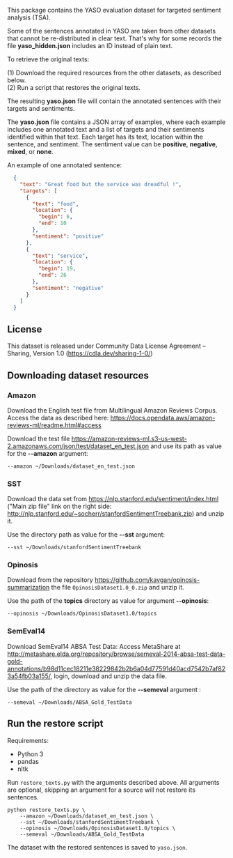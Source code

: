 This package contains the YASO evaluation dataset for targeted sentiment analysis (TSA).

Some of the sentences annotated in YASO are taken from other datasets that cannot be re-distributed in clear text. 
That's why for some records the  file **yaso_hidden.json** includes an ID instead of plain text. 

To retrieve the original texts:
 
 (1) Download the required resources from the other datasets, as described below.  
 (2) Run a script that restores the original texts.

The resulting **yaso.json** file will contain the annotated sentences with their targets and sentiments.

The **yaso.json** file contains a JSON array of examples, where each example includes one annotated text and a list of targets and their sentiments identified within that text. 
Each target has its text, location within the sentence, and sentiment. 
The sentiment value can be **positive**, **negative**, **mixed**, or **none**.

An example of one annotated sentence:
```json
  {
    "text": "Great food but the service was dreadful !",
    "targets": [
      {
        "text": "food",
        "location": {
          "begin": 6,
          "end": 10
        },
        "sentiment": "positive"
      },
      {
        "text": "service",
        "location": {
          "begin": 19,
          "end": 26
        },
        "sentiment": "negative"
      }
    ]
  }
```

License
---
This dataset is released under Community Data License Agreement – Sharing, Version 1.0 (https://cdla.dev/sharing-1-0/)

Downloading dataset resources
---

### Amazon
Download the English test file from Multilingual Amazon Reviews Corpus.
Access the data as described here: https://docs.opendata.aws/amazon-reviews-ml/readme.html#access 

Download the test file https://amazon-reviews-ml.s3-us-west-2.amazonaws.com/json/test/dataset_en_test.json
and use its path as value for the **--amazon** argument:
```commandline
--amazon ~/Downloads/dataset_en_test.json
```

### SST
Download the data set from  https://nlp.stanford.edu/sentiment/index.html 
("Main zip file" link on the right side: http://nlp.stanford.edu/~socherr/stanfordSentimentTreebank.zip) and unzip it.

Use the directory path as value for the **--sst** argument:
```commandline
--sst ~/Downloads/stanfordSentimentTreebank
```

### Opinosis
Download from the repository https://github.com/kavgan/opinosis-summarization the file `OpinosisDataset1.0_0.zip` and unzip it.

Use the path of the **topics** directory as value for argument **--opinosis**:
```commandline
--opinosis ~/Downloads/OpinosisDataset1.0/topics
```

### SemEval14
Download SemEval14 ABSA Test Data:
Access MetaShare at http://metashare.elda.org/repository/browse/semeval-2014-absa-test-data-gold-annotations/b98d11cec18211e38229842b2b6a04d77591d40acd7542b7af823a54fb03a155/, 
login, download and unzip the data file.

Use the path of the directory as value for the **--semeval** argument :
```commandline
--semeval ~/Downloads/ABSA_Gold_TestData
```

Run the restore script
-----------------
Requirements:
* Python 3
* pandas
* nltk


Run `restore_texts.py` with the arguments described above.
All arguments are optional, skipping an argument for a source will not restore its sentences. 

```commandline
python restore_texts.py \
    --amazon ~/Downloads/dataset_en_test.json \
    --sst ~/Downloads/stanfordSentimentTreebank \
    --opinosis ~/Downloads/OpinosisDataset1.0/topics \
    --semeval ~/Downloads/ABSA_Gold_TestData 
```

The dataset with the restored sentences is saved to  `yaso.json`.

